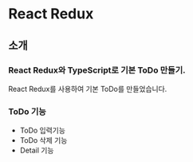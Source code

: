 # React Redux  


## 소개
### React Redux와 TypeScript로 기본 ToDo 만들기.
React Redux를 사용하여 기본 ToDo를 만들었습니다.


### ToDo 기능
* ToDo 입력기능
* ToDo 삭제 기능
* Detail 기능 
